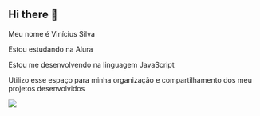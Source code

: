 ## Hi there 👋

Meu nome é Vinícius Silva

Estou estudando na Alura

Estou me desenvolvendo na linguagem JavaScript

Utilizo esse espaço para minha organização e compartilhamento dos meu projetos desenvolvidos

![](https://www.google.com/url?sa=i&url=https%3A%2F%2Fbr.pinterest.com%2Fpin%2F546413367292439512%2F&psig=AOvVaw0iOAj6yXV-1k3TRs93QkmD&ust=1718114949274000&source=images&cd=vfe&opi=89978449&ved=0CA8QjRxqFwoTCOCuq4yb0YYDFQAAAAAdAAAAABAa)

